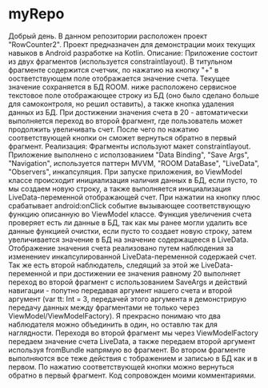 # myRepo
Добрый день.
В данном репозитории расположен проект "RowCounter2". Проект предназначен для демонстрации моих текущих навыков в Android разработке на Kotlin.
Описание:
Приложение состоит из двух фрагментов (используется constraintlayout). В титульном фрагменте содержится счетчик, по нажатию на кнопку "+" в оостветствующем поле отображается значение счета. Текущее значение сохраняется в БД ROOM. ниже расположено сервисное текстовое поле отображающее строку из БД (оно было сделано больше для самоконтроля, но решил оставить), а также кнопка удаления данных из БД. При достижении значения счета в 20 - автоматически выполняется переход во второй фрагмент, где пользователь может продолжить увеличивать счет. После чего по нажатию соответствующей кнопки он сможет вернуться обратно в первый фрагмент.
Реализация:
Фрагменты используют макет constraintlayout. Приложение выполнено с исползованием "Data Binding", "Save Args", "Navigation", используется паттерн MVVM, "ROOM DataBase", "LiveData", "Observers", инкапсуляция. При запуске приложения, во ViewModel классе происходит инициализация наличия данных в БД, если пусто, то мы создаем новую строку, а также выполняется инициализация LiveData-переменной отображающей счет. При нажатии на кнопку плюс срабатывает android:onClick событие вызывающее соответствующую функцию описанную во ViewModel классе. Функция увеличения счета проверяет есть ли данные в БД, так как мы ранее могли удалить все данные функцией очистки, если пусто то создает новую строку, затем увеличивается значение в БД на значение содержащееся в LiveData. Отображение значения счета реализовано путем наблюдения за изменениеv инкапсулированной LiveData-переменной содержаей счет. Так же есть второй наблюдатель, следящий за этой же LiveData-переменной и при достижении ее значения равному 20 выполняет переход во второй фрагмент с использованием SaveArgs и действий навигации - попутно передавая аргумент нашего счета и второй аргумент (var tt: Int = 3, передачей этого аргумента я демонстрирую передачу данных между фрагментами не только через ViewModel/ViewModelFactory). Я прекрасно понимаю что два наблюдателя можно объединить в один, но оставлю так для наглядности.                      Переходя во второй фрагмент мы через ViewModelFactory передаем значение счета LiveData, а также передаем второй аргумент используя fromBundle напрямую во фрагмент. Во втором фрагменте выполняются все теже действия с тображением и записью в БД как и в первом. По нажатию соответствующей кнопки можно вернуться обратно в первый фрагмент.
Код сопровожден моими комментариями.
